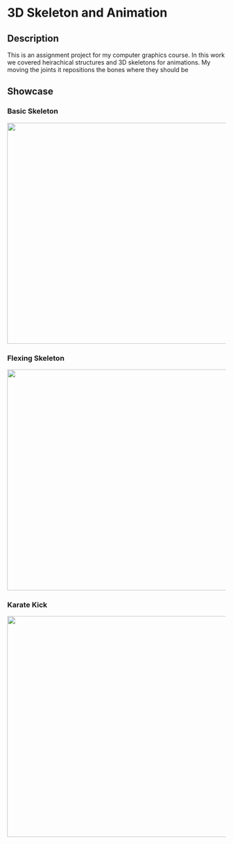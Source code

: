 <body>
<h1>3D Skeleton and Animation</h1>
<p>
<h2>Description</h2>
This is an assignment project for my computer graphics course. In this work we covered heirachical structures and 3D skeletons for animations. My moving the joints it repositions the bones where they should be


<h2>Showcase</h2>
<h3>Basic Skeleton</h3>
<img src="https://github.com/Benjamin-Fever/3D-Skeleton-and-Animation/assets/43081670/c277b574-2a66-432e-b204-7469ce487cdd" width="510"/>

<h3>Flexing Skeleton</h3>
<img src="https://github.com/Benjamin-Fever/3D-Skeleton-and-Animation/assets/43081670/b876faae-3bfb-41e6-81e5-c31ea7218063" width="510"/>

<h3>Karate Kick</h3>
<img src="https://github.com/Benjamin-Fever/3D-Skeleton-and-Animation/assets/43081670/1611153f-5321-4abd-95bc-81f40a0b8394" width="510"/>

